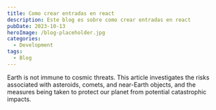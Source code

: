 ```yaml
---
title: Como crear entradas en react
description: Este blog es sobre como crear entradas en react
pubDate: 2023-10-13
heroImage: /blog-placeholder.jpg
categories:
  - Development
tags:
  - Blog
---
```


Earth is not immune to cosmic threats. This article investigates the risks associated with asteroids, comets, and near-Earth objects, and the measures being taken to protect our planet from potential catastrophic impacts.
